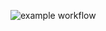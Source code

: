 ![example workflow](https://github.com/github/docs/actions/workflows/yamdb_workfolow.yml/badge.svg)
